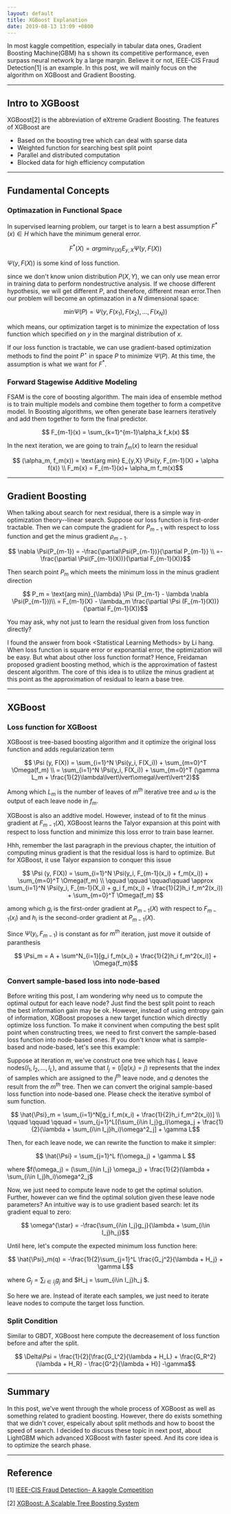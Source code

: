 ```yaml
---
layout: default
title: XGBoost Explanation
date: 2019-08-13 13:09 +0800
---
```


In most kaggle competition, especially in tabular data ones, Gradient Boosting Machine(GBM) ha s shown its competitive performance, even surpass neural network by a large margin. Believe it or not, IEEE-CIS Fraud Detection[1] is an example. In this post, we will mainly focus on the algorithm on XGBoost and Gradient Boosting.

---

## Intro to XGBoost

XGBoost[2] is the abbreviation of eXtreme Gradient Boosting. The features of XGBoost are

- Based on the boosting tree which can deal with sparse data
- Weighted function for searching best split point
- Parallel and distributed computation
- Blocked data for high efficiency computation

---

## Fundamental Concepts

### Optimazation in Functional Space

In supervised learning problem, our target is to learn a best assumption $F^*(x)\in H$ which have the minimum general error.

$$ F^*(X) = arg min_{F(X)}E_{y, X}\Psi(y, F(X)) $$

$\Psi(y, F(X))$ is some kind of loss function.

since we don't know union distribution $P(X, Y)$, we can only use mean error in training data to perform nondestructive analysis. If we choose different hypothesis, we will get different $P$, and therefore, different mean error.Then our problem will become an optimazation in a $N$ dimensional space:

$$ min\Psi(P) = \Psi(y, F(x_1), F(x_2), ..., F(x_N)) $$

which means, our optimization target is to minimize the expectation of loss function which specified on $y$ in the marginal distribution of $x$. 

If our loss function is tractable, we can use gradient-based optimization methods to find the point $P^{\star}$ in space $P$ to minimize $\Psi(P)$. At this time, the assumption is what we want for $F^{*}$.

### Forward Stagewise Additive Modeling

FSAM is the core of boosting algorithm. The main idea of ensemble method is to train multiple models and combine them together to form a competitve model. In Boosting algorithms, we often generate base learners iteratively and add them together to form the final predictor.

$$ F_{m-1}(x) = \sum_{k=1}^{m-1}\alpha_k f_k(x) $$

In the next iteration, we are going to train $f_m(x)$ to learn the residual

$$ (\alpha_m, f_m(x)) = \text{arg min} E_{y,X} \Psi(y, F_{m-1}(X) + \alpha f(x)) \\ F_m{x} = F_{m-1}(x)+ \alpha_m f_m(x)$$

---

## Gradient Boosting

When talking about search for next residual, there is a simple way in optimization theory--linear search. Suppose our loss function is first-order tractable. Then we can compute the gradient for $P_{m-1}$ with respect to loss function and get the minus gradient $\rho_{m-1}$.

$$ \nabla \Psi(P_{m-1}) = -\frac{\partial\Psi(P_{m-1})}{\partial P_{m-1}} \\ =-\frac{\partial \Psi(F_{m-1}(X))}{\partial F_{m-1}(X)}$$

Then search point $P_m$ which meets the minimum loss in the minus gradient direction

$$ P_m = \text{arg min}_{\lambda} \Psi (P_{m-1} - \lambda \nabla \Psi(P_{m-1}))\\ = F_{m-1}(X) - \lambda_m \frac{\partial \Psi (F_{m-1}(X))}{\partial F_{m-1}(X)}$$

You may ask, why not just to learn the residual given from loss function directly?

I found the answer from book \<Statistical Learning Methods> by Li hang. When loss function is square error or exponantial error, the optimization will be easy. But what about other loss function format? Hence, Freidaman proposed gradient boosting method, which is the approximation of fastest descent algorithm. The core of this idea is to utilize the minus gradient at this point as the approximation of residual to learn a base tree.

---

## XGBoost

### Loss function for XGBoost

XGBoost is tree-based boosting algorithm and it optimize the original loss function and adds regularization term

$$ \Psi (y, F(X)) = \sum_{i=1}^N \Psi(y_i, F(X_i)) + \sum_{m=0}^T \Omega(f_m) \\ =  \sum_{i=1}^N \Psi(y_i, F(X_i)) + \sum_{m=0}^T (\gamma L_m + \frac{1}{2}\lambda\lvert\lvert\omega\lvert\lvert^2)$$

Among which $L_m$ is the number of leaves of $m^{th}$ iterative tree and $\omega$ is the output of each leave node in $f_m$.

XGBoost is also an addtive model. However, instead of to fit the minus gradient at $F_{m-1}(X)$, XGBoost learns the Talyor expansion at this point with respect to loss function and minimize this loss error to train base learner. 

Hhh, remember the last paragraph in the previous chapter, the intuition of computing minus gradient is that the residual loss is hard to optimize. But for XGBoost, it use Talyor expansion to conquer this issue

$$ \Psi (y, F(X)) = \sum_{i=1}^N \Psi(y_i, F_{m-1}(x_i) + f_m(x_i)) + \sum_{m=0}^T \Omega(f_m) \\ \qquad \qquad \qquad\qquad \approx \sum_{i=1}^N \Psi(y_i, F_{m-1}(X_i) + g_i f_m(x_i) + \frac{1}{2}h_i f_m^2(x_i)) + \sum_{m=0}^T \Omega(f_m) $$

among which $g_i$ is the first-order gradient at $P_{m-1}(X)$ with respect to $F_{m-1}(x_i)$ and $h_i$ is the second-order gradient at $P_{m-1}(X)$.

Since $\Psi(y_i, F_{m-1})$ is constant as for $m^{th}$ iteration, just move it outside of paranthesis

$$ \Psi_m = A +  \sum^N_{i=1}[g_i f_m(x_i) + \frac{1}{2}h_i f_m^2(x_i)] + \Omega(f_m)$$

### Convert sample-based loss into node-based

Before writing this post, I am wondering why need us to compute the optimal output for each leave node? Just find the best split point to reach the best information gain may be ok. However, instead of using entropy gain of information, XGBoost proposes a new target function which directly optimize loss function. To make it convinent when computing the best split point when constructing trees, we need to first convert the sample-based loss function into node-based ones. If you don't know what is sample-based and node-based, let's see this example:

Suppose at iteration $m$, we've construct one tree which has $L$ leave nodes($l_1, l_2, ..., l_L$), and assume that $I_j = (i\lvert q(x_i) = j)$ represents that the index of samples which are assigned to the  $j^{th}$ leave node, and $q$ denotes the result from the $m^{th}$ tree. Then we can convert the original sample-based loss function into node-based one. Please check the iterative symbol of sum function.

$$ \hat{\Psi}_m = \sum_{i=1}^N[g_i f_m(x_i) + \frac{1}{2}h_i f_m^2(x_i))] \\ \qquad \qquad \qquad = \sum_{j=1}^L[(\sum_{i\in I_j}g_i)\omega_j + \frac{1}{2}(\lambda + \sum_{i\in I_j}h_i)\omega^2_j] + \gamma L$$

Then, for each leave node, we can rewrite the function to make it simpler:

$$ \hat{\Psi} = \sum_{j=1}^L f(\omega_j) + \gamma L $$

where $f(\omega_j) = (\sum_{i\in I_j} \omega_j) + \frac{1}{2}(\lambda + \sum_{i\in I_j}h_i)\omega^2_j$ 

Now, we just need to compute leave node to get the optimal solution. Further, however can we find the optimal solution given these leave node parameters? An intuitive way is to use gradient based search: let its gradient equal to zero:

$$ \omega^{\star} = -\frac{\sum_{i\in I_j}g_j}{\lambda + \sum_{i\in I_j}h_j}$$

Until here, let's compute the expected minimum loss function here:

$$ \hat{\Psi}_m(q) = -\frac{1}{2}\sum_{j=1}^L \frac{G_j^2}{\lambda + H_j} + \gamma L$$

where $G_j = \sum_{i\in I_j}g_j$ and $H_j = \sum_{i\in I_j}h_j $. 

So here we are. Instead of iterate each samples, we just need to iterate leave nodes to compute the target loss function.

### Split Condition

Similar to GBDT, XGBoost here compute the decreasement of loss function before and after the split.

$$ \Delta\Psi = \frac{1}{2}[\frac{G_L^2}{\lambda + H_L} + \frac{G_R^2}{\lambda + H_R} - \frac{G^2}{\lambda + H}] -\gamma$$

---

## Summary

In this post, we've went through the whole process of XGBoost as well as something related to gradient boosting. However, there do exists something that we didn't cover, espeically about split methods and how to boost the speed of search. I decided to discuss these topic in next post, about LightGBM which advanced XGBoost with faster speed. And its core idea is to optimize the search phase.

---

## Reference

[1] <a href="https://www.kaggle.com/c/ieee-fraud-detection/">IEEE-CIS Fraud Detection- A kaggle Competition</a>

[2] [XGBoost: A Scalable Tree Boosting System]()